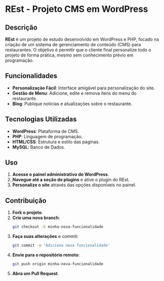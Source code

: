 # REst - Projeto CMS em WordPress

## Descrição

**REst** é um projeto de estudo desenvolvido em WordPress e PHP, focado na criação de um sistema de gerenciamento de conteúdo (CMS) para restaurantes. O objetivo é permitir que o cliente final personalize todo o projeto de forma prática, mesmo sem conhecimento prévio em programação.

## Funcionalidades

- **Personalização Fácil**: Interface amigável para personalização do site.
- **Gestão de Menu**: Adicione, edite e remova itens do menu do restaurante.
- **Blog**: Publique notícias e atualizações sobre o restaurante.

## Tecnologias Utilizadas

- **WordPress**: Plataforma de CMS.
- **PHP**: Linguagem de programação.
- **HTML/CSS**: Estrutura e estilo das páginas.
- **MySQL**: Banco de Dados.

## Uso

1. **Acesse o painel administrativo do WordPress**.
2. **Navegue até a seção de plugins** e ative o plugin do REst.
3. **Personalize o site** através das opções disponíveis no painel.

## Contribuição

1. **Fork o projeto**.
2. **Crie uma nova branch**:
   ```bash
   git checkout -b minha-nova-funcionalidade
   ```
3. **Faça suas alterações** e commit:
   ```bash
   git commit -m 'Adiciona nova funcionalidade'
   ```
4. **Envie para o repositório remoto**:
   ```bash
   git push origin minha-nova-funcionalidade
   ```
5. **Abra um Pull Request**.
